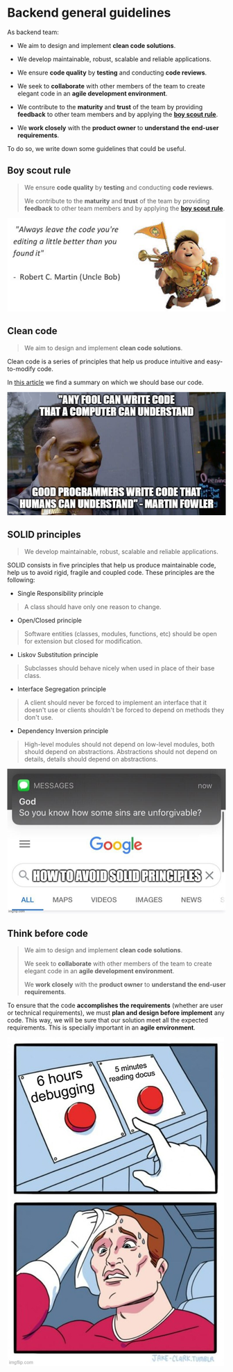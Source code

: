 # Backend general guidelines

As backend team:

* We aim to design and implement **clean code solutions**.

* We develop maintainable, robust, scalable and reliable applications.

* We ensure **code quality** by **testing** and conducting **code reviews**.

* We seek to **collaborate** with other members of the team to create elegant code in
an **agile development environment**.

* We contribute to the **maturity** and **trust** of the team by providing **feedback** to other
team members and by applying the **[boy scout rule](#boy-scout-rule)**.

* We **work closely** with the **product owner** to **understand the end-user requirements**.

To do so, we write down some guidelines that could be useful.

## Boy scout rule

> We ensure **code quality** by **testing** and conducting **code reviews**.
> 
> We contribute to the **maturity** and **trust** of the team by providing **feedback** to other
team members and by applying the **[boy scout rule](#boy-scout-rule)**.

![Boy scout rule](./img/boy-scout-rule.png "Boy scout rule" )

## Clean code

> We aim to design and implement **clean code solutions**.

Clean code is a series of principles that help us produce intuitive and easy-to-modify code.

In [this article](https://medium.com/@BrunoLM7/a-brief-summary-of-clean-code-c0c557739551) we find a summary on which we should base our code.

![Clean code](./img/clean-code.jpg "clean code")

## SOLID principles

> We develop maintainable, robust, scalable and reliable applications.

SOLID consists in five principles that help us produce maintainable code, help us to avoid
rigid, fragile and coupled code. These principles are the following:

- Single Responsibility principle
> A class should have only one reason to change.

- Open/Closed principle
> Software entities (classes, modules, functions, etc) should be open for extension but 
> closed for modification.

- Liskov Substitution principle
> Subclasses should behave nicely when used in place of their base class.

- Interface Segregation principle
> A client should never be forced to implement an interface that it doesn't use or
> clients shouldn't be forced to depend on methods they don't use.

- Dependency Inversion principle
> High-level modules should not depend on low-level modules, both should depend on abstractions.
> Abstractions should not depend on details, details should depend on abstractions.

![Solid principles](./img/solid-principles.jpg "solid principles")

## Think before code

> We aim to design and implement **clean code solutions**.
> 
> We seek to **collaborate** with other members of the team to create elegant code in
an **agile development environment**.
> 
> We **work closely** with the **product owner** to **understand the end-user requirements**.

To ensure that the code **accomplishes the requirements** (whether are user or technical requirements), 
we must **plan and design before implement** any code. This way, we will be sure that 
our solution meet all the expected requirements. This is specially important in an **agile environment**.

![Think before code](./img/think-before-code.jpg "Think before code")
